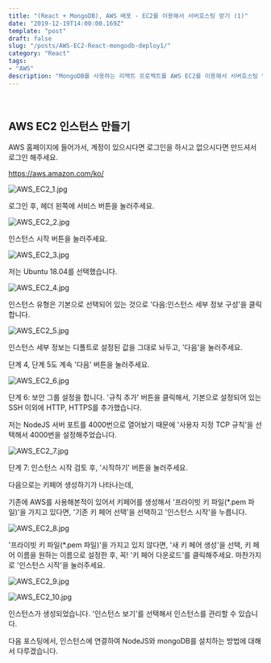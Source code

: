 ```yaml
---
title: "(React + MongoDB), AWS 배포 - EC2를 이용해서 서버호스팅 받기 (1)"
date: "2019-12-19T14:00:00.169Z"
template: "post"
draft: false
slug: "/posts/AWS-EC2-React-mongodb-deploy1/"
category: "React"
tags:
- "AWS"
description: "MongoDB를 사용하는 리액트 프로젝트를 AWS EC2를 이용해서 서버호스팅 받는 과정을 정리한 내용입니다."
---
```


<br>

## AWS EC2 인스턴스 만들기

AWS 홈페이지에 들어가서, 계정이 있으시다면 로그인을 하시고 없으시다면 만드셔서 로그인 해주세요.

https://aws.amazon.com/ko/

![AWS_EC2_1.jpg](/media/AWS_EC2_1.jpg)  

로그인 후, 헤더 왼쪽에 서비스 버튼을 눌러주세요.

![AWS_EC2_2.jpg](/media/AWS_EC2_2.jpg)

인스턴스 시작 버튼을 눌러주세요.

![AWS_EC2_3.jpg](/media/AWS_EC2_3.jpg)

저는 Ubuntu 18.04를 선택했습니다.

![AWS_EC2_4.jpg](/media/AWS_EC2_4.jpg)

인스턴스 유형은 기본으로 선택되어 있는 것으로 '다음:인스턴스 세부 정보 구성'을 클릭합니다.

![AWS_EC2_5.jpg](/media/AWS_EC2_5.jpg)

인스턴스 세부 정보는 디폴트로 설정된 값을 그대로 놔두고, '다음'을 눌러주세요.

단계 4, 단계 5도 계속 '다음' 버튼을 눌러주세요.

![AWS_EC2_6.jpg](/media/AWS_EC2_6.jpg)

단계 6: 보안 그룹 설정을 합니다. '규칙 추가' 버튼을 클릭해서, 기본으로 설정되어 있는 SSH 이외에 HTTP, HTTPS를 추가했습니다.

저는 NodeJS 서버 포트를 4000번으로 열어놨기 때문에 '사용자 지정 TCP 규칙'을 선택해서 4000번을 설정해주었습니다.

![AWS_EC2_7.jpg](/media/AWS_EC2_7.jpg)

단계 7: 인스턴스 시작 검토 후, '시작하기' 버튼을 눌러주세요.

다음으로는 키페어 생성하기가 나타나는데,

기존에 AWS를 사용해본적이 있어서 키페어를 생성해서 '프라이빗 키 파일(\*.pem 파일)'을 가지고 있다면, '기존 키 페어 선택'을 선택하고 '인스턴스 시작'을 누릅니다.

![AWS_EC2_8.jpg](/media/AWS_EC2_8.jpg)

'프라이빗 키 파일(\*.pem 파일)'을 가지고 있지 않다면, '새 키 페어 생성'을 선택, 키 페어 이름을 원하는 이름으로 설정한 후, 꼭! '키 페어 다운로드'를 클릭해주세요. 마찬가지로 '인스턴스 시작'을 눌러주세요.

![AWS_EC2_9.jpg](/media/AWS_EC2_9.jpg)

![AWS_EC2_10.jpg](/media/AWS_EC2_10.jpg)

인스턴스가 생성되었습니다. '인스턴스 보기'를 선택해서 인스턴스를 관리할 수 있습니다.

다음 포스팅에서, 인스턴스에 연결하여 NodeJS와 mongoDB를 설치하는 방법에 대해서 다루겠습니다.
